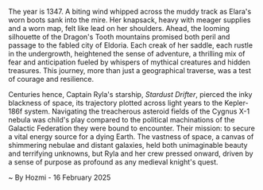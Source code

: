 
The year is 1347.  A biting wind whipped across the muddy track as Elara's worn boots sank into the mire.  Her knapsack, heavy with meager supplies and a worn map, felt like lead on her shoulders.  Ahead, the looming silhouette of the Dragon's Tooth mountains promised both peril and passage to the fabled city of Eldoria.  Each creak of her saddle, each rustle in the undergrowth, heightened the sense of adventure, a thrilling mix of fear and anticipation fueled by whispers of mythical creatures and hidden treasures.  This journey, more than just a geographical traverse, was a test of courage and resilience.


Centuries hence, Captain Ryla's starship, *Stardust Drifter*, pierced the inky blackness of space, its trajectory plotted across light years to the Kepler-186f system.  Navigating the treacherous asteroid fields of the Cygnus X-1 nebula was child's play compared to the political machinations of the Galactic Federation they were bound to encounter.  Their mission: to secure a vital energy source for a dying Earth.  The vastness of space, a canvas of shimmering nebulae and distant galaxies, held both unimaginable beauty and terrifying unknowns, but Ryla and her crew pressed onward, driven by a sense of purpose as profound as any medieval knight's quest.

~ By Hozmi - 16 February 2025
